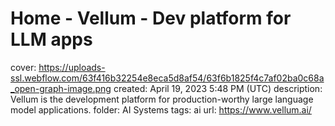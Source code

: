 # Home - Vellum - Dev platform for LLM apps

cover: https://uploads-ssl.webflow.com/63f416b32254e8eca5d8af54/63f6b1825f4c7af02ba0c68a_open-graph-image.png
created: April 19, 2023 5:48 PM (UTC)
description: Vellum is the development platform for production-worthy large language model applications.
folder: AI Systems
tags: ai
url: https://www.vellum.ai/